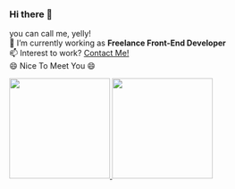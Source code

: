 ### Hi there 👋
you can call me, yelly!\
🔭 I’m currently working as **Freelance Front-End Developer**\
📫 Interest to work? [Contact Me!](https://yellyputriw.github.io/simple-contact-link/)\
😄 Nice To Meet You 😄

<p align="left">
<a href="https://github.com/yellyputriw">
  <img height="180em" src="https://github-readme-stats-eight-theta.vercel.app/api?username=gilangadhan&show_icons=true&theme=algolia&include_all_commits=true&count_private=true"/>
  <img height="180em" src="https://github-readme-stats-eight-theta.vercel.app/api/top-langs/?username=gilangadhan&layout=compact&langs_count=8&theme=algolia"/>
</a>
</p>
